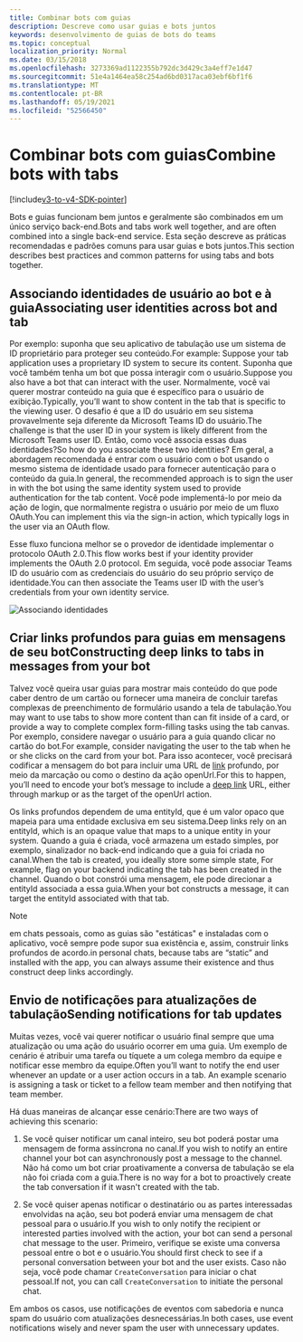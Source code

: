 ```yaml
---
title: Combinar bots com guias
description: Descreve como usar guias e bots juntos
keywords: desenvolvimento de guias de bots do teams
ms.topic: conceptual
localization_priority: Normal
ms.date: 03/15/2018
ms.openlocfilehash: 3273369ad1122355b792dc3d429c3a4eff7e1d47
ms.sourcegitcommit: 51e4a1464ea58c254ad6bd0317aca03ebf6bf1f6
ms.translationtype: MT
ms.contentlocale: pt-BR
ms.lasthandoff: 05/19/2021
ms.locfileid: "52566450"
---
```

# <a name="combine-bots-with-tabs"></a><span data-ttu-id="9d378-104">Combinar bots com guias</span><span class="sxs-lookup"><span data-stu-id="9d378-104">Combine bots with tabs</span></span>

[!include[v3-to-v4-SDK-pointer](~/includes/v3-to-v4-pointer-bots.md)]

<span data-ttu-id="9d378-105">Bots e guias funcionam bem juntos e geralmente são combinados em um único serviço back-end.</span><span class="sxs-lookup"><span data-stu-id="9d378-105">Bots and tabs work well together, and are often combined into a single back-end service.</span></span> <span data-ttu-id="9d378-106">Esta seção descreve as práticas recomendadas e padrões comuns para usar guias e bots juntos.</span><span class="sxs-lookup"><span data-stu-id="9d378-106">This section describes best practices and common patterns for using tabs and bots together.</span></span>

## <a name="associating-user-identities-across-bot-and-tab"></a><span data-ttu-id="9d378-107">Associando identidades de usuário ao bot e à guia</span><span class="sxs-lookup"><span data-stu-id="9d378-107">Associating user identities across bot and tab</span></span>

<span data-ttu-id="9d378-108">Por exemplo: suponha que seu aplicativo de tabulação use um sistema de ID proprietário para proteger seu conteúdo.</span><span class="sxs-lookup"><span data-stu-id="9d378-108">For example: Suppose your tab application uses a proprietary ID system to secure its content.</span></span> <span data-ttu-id="9d378-109">Suponha que você também tenha um bot que possa interagir com o usuário.</span><span class="sxs-lookup"><span data-stu-id="9d378-109">Suppose you also have a bot that can interact with the user.</span></span> <span data-ttu-id="9d378-110">Normalmente, você vai querer mostrar conteúdo na guia que é específico para o usuário de exibição.</span><span class="sxs-lookup"><span data-stu-id="9d378-110">Typically, you’ll want to show content in the tab that is specific to the viewing user.</span></span> <span data-ttu-id="9d378-111">O desafio é que a ID do usuário em seu sistema provavelmente seja diferente da Microsoft Teams ID do usuário.</span><span class="sxs-lookup"><span data-stu-id="9d378-111">The challenge is that the user ID in your system is likely different from the Microsoft Teams user ID.</span></span> <span data-ttu-id="9d378-112">Então, como você associa essas duas identidades?</span><span class="sxs-lookup"><span data-stu-id="9d378-112">So how do you associate these two identities?</span></span>
<span data-ttu-id="9d378-113">Em geral, a abordagem recomendada é entrar com o usuário com o bot usando o mesmo sistema de identidade usado para fornecer autenticação para o conteúdo da guia.</span><span class="sxs-lookup"><span data-stu-id="9d378-113">In general, the recommended approach is to sign the user in with the bot using the same identity system used to provide authentication for the tab content.</span></span> <span data-ttu-id="9d378-114">Você pode implementá-lo por meio da ação de login, que normalmente registra o usuário por meio de um fluxo OAuth.</span><span class="sxs-lookup"><span data-stu-id="9d378-114">You can implement this via the sign-in action, which typically logs in the user via an OAuth flow.</span></span>

<span data-ttu-id="9d378-115">Esse fluxo funciona melhor se o provedor de identidade implementar o protocolo OAuth 2.0.</span><span class="sxs-lookup"><span data-stu-id="9d378-115">This flow works best if your identity provider implements the OAuth 2.0 protocol.</span></span> <span data-ttu-id="9d378-116">Em seguida, você pode associar Teams ID do usuário com as credenciais do usuário do seu próprio serviço de identidade.</span><span class="sxs-lookup"><span data-stu-id="9d378-116">You can then associate the Teams user ID with the user’s credentials from your own identity service.</span></span>

   ![Associando identidades](~/assets/images/bots/associating_contexts.png)

## <a name="constructing-deep-links-to-tabs-in-messages-from-your-bot"></a><span data-ttu-id="9d378-118">Criar links profundos para guias em mensagens de seu bot</span><span class="sxs-lookup"><span data-stu-id="9d378-118">Constructing deep links to tabs in messages from your bot</span></span>

<span data-ttu-id="9d378-119">Talvez você queira usar guias para mostrar mais conteúdo do que pode caber dentro de um cartão ou fornecer uma maneira de concluir tarefas complexas de preenchimento de formulário usando a tela de tabulação.</span><span class="sxs-lookup"><span data-stu-id="9d378-119">You may want to use tabs to show more content than can fit inside of a card, or provide a way to complete complex form-filling tasks using the tab canvas.</span></span> <span data-ttu-id="9d378-120">Por exemplo, considere navegar o usuário para a guia quando clicar no cartão do bot.</span><span class="sxs-lookup"><span data-stu-id="9d378-120">For example, consider navigating the user to the tab when he or she clicks on the card from your bot.</span></span> <span data-ttu-id="9d378-121">Para isso acontecer, você precisará codificar a mensagem do bot para incluir uma URL de [link](~/concepts/build-and-test/deep-links.md) profundo, por meio da marcação ou como o destino da ação openUrl.</span><span class="sxs-lookup"><span data-stu-id="9d378-121">For this to happen, you’ll need to encode your bot’s message to include a [deep link](~/concepts/build-and-test/deep-links.md) URL, either through markup or as the target of the openUrl action.</span></span>

<span data-ttu-id="9d378-122">Os links profundos dependem de uma entityId, que é um valor opaco que mapeia para uma entidade exclusiva em seu sistema.</span><span class="sxs-lookup"><span data-stu-id="9d378-122">Deep links rely on an entityId, which is an opaque value that maps to a unique entity in your system.</span></span> <span data-ttu-id="9d378-123">Quando a guia é criada, você armazena um estado simples, por exemplo, sinalizador no back-end indicando que a guia foi criada no canal.</span><span class="sxs-lookup"><span data-stu-id="9d378-123">When the tab is created, you ideally store some simple state, For example, flag on your backend indicating the tab has been created in the channel.</span></span> <span data-ttu-id="9d378-124">Quando o bot constrói uma mensagem, ele pode direcionar a entityId associada a essa guia.</span><span class="sxs-lookup"><span data-stu-id="9d378-124">When your bot constructs a message, it can target the entityId associated with that tab.</span></span>

> [!NOTE]
> <span data-ttu-id="9d378-125">em chats pessoais, como as guias são "estáticas" e instaladas com o aplicativo, você sempre pode supor sua existência e, assim, construir links profundos de acordo.</span><span class="sxs-lookup"><span data-stu-id="9d378-125">in personal chats, because tabs are “static” and installed with the app, you can always assume their existence and thus construct deep links accordingly.</span></span>

## <a name="sending-notifications-for-tab-updates"></a><span data-ttu-id="9d378-126">Envio de notificações para atualizações de tabulação</span><span class="sxs-lookup"><span data-stu-id="9d378-126">Sending notifications for tab updates</span></span>

<span data-ttu-id="9d378-127">Muitas vezes, você vai querer notificar o usuário final sempre que uma atualização ou uma ação do usuário ocorrer em uma guia. Um exemplo de cenário é atribuir uma tarefa ou tíquete a um colega membro da equipe e notificar esse membro da equipe.</span><span class="sxs-lookup"><span data-stu-id="9d378-127">Often you’ll want to notify the end user whenever an update or a user action occurs in a tab. An example scenario is assigning a task or ticket to a fellow team member and then notifying that team member.</span></span>

<span data-ttu-id="9d378-128">Há duas maneiras de alcançar esse cenário:</span><span class="sxs-lookup"><span data-stu-id="9d378-128">There are two ways of achieving this scenario:</span></span>

1. <span data-ttu-id="9d378-129">Se você quiser notificar um canal inteiro, seu bot poderá postar uma mensagem de forma assíncrona no canal.</span><span class="sxs-lookup"><span data-stu-id="9d378-129">If you wish to notify an entire channel your bot can asynchronously post a message to the channel.</span></span> <span data-ttu-id="9d378-130">Não há como um bot criar proativamente a conversa de tabulação se ela não foi criada com a guia.</span><span class="sxs-lookup"><span data-stu-id="9d378-130">There is no way for a bot to proactively create the tab conversation if it wasn't created with the tab.</span></span>

2. <span data-ttu-id="9d378-131">Se você quiser apenas notificar o destinatário ou as partes interessadas envolvidas na ação, seu bot poderá enviar uma mensagem de chat pessoal para o usuário.</span><span class="sxs-lookup"><span data-stu-id="9d378-131">If you wish to only notify the recipient or interested parties involved with the action, your bot can send a personal chat message to the user.</span></span> <span data-ttu-id="9d378-132">Primeiro, verifique se existe uma conversa pessoal entre o bot e o usuário.</span><span class="sxs-lookup"><span data-stu-id="9d378-132">You should first check to see if a personal conversation between your bot and the user exists.</span></span> <span data-ttu-id="9d378-133">Caso não seja, você pode chamar `CreateConversation` para iniciar o chat pessoal.</span><span class="sxs-lookup"><span data-stu-id="9d378-133">If not, you can call `CreateConversation` to initiate the personal chat.</span></span>

<span data-ttu-id="9d378-134">Em ambos os casos, use notificações de eventos com sabedoria e nunca spam do usuário com atualizações desnecessárias.</span><span class="sxs-lookup"><span data-stu-id="9d378-134">In both cases, use event notifications wisely and never spam the user with unnecessary updates.</span></span>
